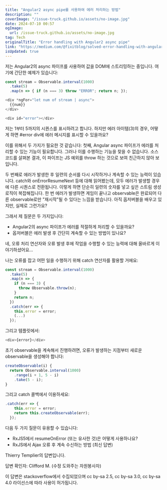 ```yaml
---
title: "Angular2 async pipe를 사용하여 에러 처리하는 방법"
description: ""
coverImage: "/issue-truck.github.io/assets/no-image.jpg"
date: 2024-07-10 00:57
ogImage: 
  url: /issue-truck.github.io/assets/no-image.jpg
tag: Tech
originalTitle: "Error handling with Angular2 async pipe"
link: "https://medium.com/@fixitblog/solved-error-handling-with-angular2-async-pipe-bc48e674272a"
isUpdated: true
---
```






저는 Angular2의 async 파이프를 사용하여 값을 DOM에 스트리밍하는 중입니다. 여기에 간단한 예제가 있습니다:

```js
const stream = Observable.interval(1000)
  .take(5)
  .map(n => { if (n === 3) throw "ERROR"; return n; });

<div *ngFor="let num of stream | async">
  {{num}}
</div>

<div id="error"></div>
```

저는 1부터 5까지의 시퀀스를 표시하려고 합니다. 하지만 에러 아이템(3)의 경우, 어떻게 하면 #error div에 에러 메시지를 표시할 수 있을까요?

이를 위해서 두 가지가 필요한 것 같습니다: 첫째, Angular async 파이프가 에러를 처리할 수 있는 기능이 필요합니다. 그러나 이를 수행하는 기능을 찾을 수 없습니다. 소스 코드를 살펴본 결과, 이 파이프는 JS 예외를 throw 하는 것으로 보여 친근하지 않아 보입니다.

<div class="content-ad"></div>

두 번째로 에러가 발생한 후 일련의 순서를 다시 시작하거나 계속할 수 있는 능력이 있습니다. catch와 onErrorResumeNext 등에 대해 읽어봤는데, 모두 에러가 발생할 경우에 다른 시퀀스로 전환됩니다. 이렇게 하면 단순히 일련의 숫자를 넣고 싶은 스트림 생성 로직이 복잡해집니다. 한 번 에러가 발생하면 게임이 끝나고 observable은 완료되어 다른 observable로만 "재시작"될 수 있다는 느낌을 받습니다. 아직 옵저버블을 배우고 있지만, 실제로 그런가요?

그래서 제 질문은 두 가지입니다:

- Angular2의 async 파이프가 에러를 적절하게 처리할 수 있을까요?
- 옵저버블은 에러 발생 후 간단히 계속할 수 있는 방법이 있나요?

<div class="content-ad"></div>

네, 오류 처리 연산자와 오류 발생 후에 작업을 수행할 수 있는 능력에 대해 올바르게 이야기하셨어요...

나는 오류를 잡고 어떤 일을 수행하기 위해 catch 연산자를 활용할 거에요:

```js
const stream = Observable.interval(1000)
  .take(5)
  .map(n => {
    if (n === 3) {
      throw Observable.throw(n);
    }
    return n;
  })
  .catch(err => {
    this.error = error;
    (...)
  });
```

그리고 템플릿에서:

<div class="content-ad"></div>

```js
<div>{error}</div>
```

초기 observable을 계속해서 진행하려면, 오류가 발생하는 지점부터 새로운 observable을 생성해야 합니다:

```js
createObservable(i) {
  return Observable.interval(1000)
    .range(i + 1, 5 - i)
    .take(5 - i);
}
```

그리고 catch 콜백에서 이용하세요: 


<div class="content-ad"></div>

```js
.catch(err => {
    this.error = error;
    return this.createObservable(err);
  });
```

다음 두 가지 질문이 유용할 수 있습니다:

- RxJS5에서 resumeOnError (또는 유사한 것)은 어떻게 사용하나요?
- RxJS에서 Ajax 오류 후 계속 수신하는 방법 (최신 답변)

Thierry Templier의 답변입니다.

<div class="content-ad"></div>

답변 확인자: Clifford M. (수정 도와주는 자원봉사자)

이 답변은 stackoverflow에서 수집되었으며 cc by-sa 2.5, cc by-sa 3.0, cc by-sa 4.0 라이선스에 따라 사용이 허가됩니다.